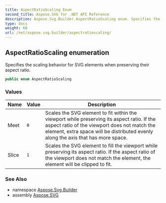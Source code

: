 ```yaml
---
title: AspectRatioScaling Enum
second_title: Aspose.SVG for .NET API Reference
description: Aspose.Svg.Builder.AspectRatioScaling enum. Specifies the scaling behavior for SVG elements when preserving their aspect ratio
type: docs
weight: 60
url: /net/aspose.svg.builder/aspectratioscaling/
---
```

## AspectRatioScaling enumeration

Specifies the scaling behavior for SVG elements when preserving their aspect ratio.

```csharp
public enum AspectRatioScaling
```

### Values

| Name | Value | Description |
| --- | --- | --- |
| Meet | `0` | Scales the SVG element to fit within the viewport while preserving its aspect ratio. If the aspect ratio of the viewport does not match the element, extra space will be distributed evenly along the axis that has more space. |
| Slice | `1` | Scales the SVG element to fill the viewport while preserving its aspect ratio. If the aspect ratio of the viewport does not match the element, the element will be clipped to fit. |

### See Also

* namespace [Aspose.Svg.Builder](../../aspose.svg.builder/)
* assembly [Aspose.SVG](../../)
